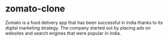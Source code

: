 # zomato-clone

Zomato is a food delivery app that has been successful in India thanks to its digital marketing strategy. The company started out by placing ads on websites and search engines that were popular in India.
